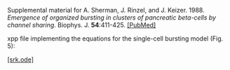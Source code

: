Supplemental material for A. Sherman, J. Rinzel, and J. Keizer. 1988. *Emergence of organized bursting in clusters of pancreatic beta-cells by channel sharing*. Biophys. J. __54__:411-425.   [[PubMed]](https://pubmed.ncbi.nlm.nih.gov/2850029/) 


xpp file implementing the equations for the single-cell bursting model (Fig. 5):

[[srk.ode]](srk.ode)
